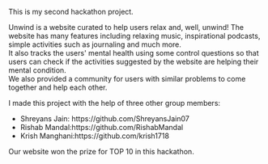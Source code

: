 This is my second hackathon project.
<br>
<p>
Unwind is a website curated to help users relax and, well, unwind! The website has many features including relaxing music, inspirational podcasts, simple activities such as journaling and much more. <br>
It also tracks the users' mental health using some control questions so that users can check if the activities suggested by the website are helping their mental condition.<br>
We also provided a community for users with similar problems to come together and help each other.
</p>
<p>
I made this project with the help of three other group members:<br>
<ul>
<li>Shreyans Jain: https://github.com/ShreyansJain07<br>
<li>Rishab Mandal:https://github.com/RishabMandal<br>
<li>Krish Manghani:https://github.com/krish1718<br>
</ul>
</p>
<p>Our website won the prize for TOP 10 in this hackathon.
</p>

